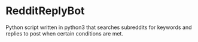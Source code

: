 # RedditReplyBot
Python script written in python3 that searches subreddits for keywords and replies to post when certain conditions are met.
